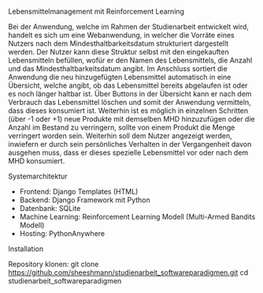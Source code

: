 Lebensmittelmanagement mit Reinforcement Learning

Bei der Anwendung, welche im Rahmen der Studienarbeit entwickelt wird, handelt es sich um eine Webanwendung, in welcher die Vorräte eines Nutzers nach dem Mindesthaltbarkeitsdatum strukturiert dargestellt werden. Der Nutzer kann diese Struktur selbst mit den eingekauften Lebensmitteln befüllen, wofür er den Namen des Lebensmittels, die Anzahl und das Mindesthaltbarkeitsdatum angibt. Im Anschluss sortiert die Anwendung die neu hinzugefügten Lebensmittel automatisch in eine Übersicht, welche angibt, ob das Lebensmittel bereits abgelaufen ist oder es noch länger haltbar ist. Über Buttons in der Übersicht kann er nach dem Verbrauch das Lebensmittel löschen und somit der Anwendung vermitteln, dass dieses konsumiert ist. Weiterhin ist es möglich in einzelnen Schritten (über -1 oder +1) neue Produkte mit demselben MHD hinzuzufügen oder die Anzahl im Bestand zu verringern, sollte von einem Produkt die Menge verringert worden sein. Weiterhin soll dem Nutzer angezeigt werden, inwiefern er durch sein persönliches Verhalten in der Vergangenheit davon ausgehen muss, dass er dieses spezielle Lebensmittel vor oder nach dem MHD konsumiert. 


Systemarchitektur

- Frontend: Django Templates (HTML)
- Backend: Django Framework mit Python
- Datenbank: SQLite
- Machine Learning: Reinforcement Learning Modell (Multi-Armed Bandits Modell)
- Hosting: PythonAnywhere


Installation 

Repository klonen:
git clone https://github.com/sheeshmann/studienarbeit_softwareparadigmen.git
cd studienarbeit_softwareparadigmen